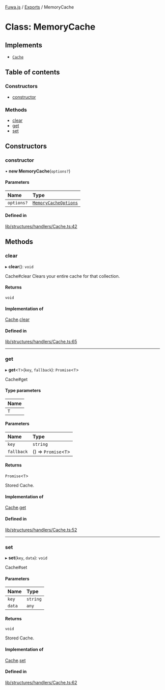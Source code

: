 [Fuwa.js](../README.md) / [Exports](../modules.md) / MemoryCache

# Class: MemoryCache

## Implements

- [`Cache`](../interfaces/Cache.md)

## Table of contents

### Constructors

- [constructor](MemoryCache.md#constructor)

### Methods

- [clear](MemoryCache.md#clear)
- [get](MemoryCache.md#get)
- [set](MemoryCache.md#set)

## Constructors

### constructor

• **new MemoryCache**(`options?`)

#### Parameters

| Name | Type |
| :------ | :------ |
| `options?` | [`MemoryCacheOptions`](../interfaces/MemoryCacheOptions.md) |

#### Defined in

[lib/structures/handlers/Cache.ts:42](https://github.com/Fuwajs/Fuwa.js/blob/8345c96/src/lib/structures/handlers/Cache.ts#L42)

## Methods

### clear

▸ **clear**(): `void`

Cache#clear
Clears your entire cache for that collection.

#### Returns

`void`

#### Implementation of

[Cache](../interfaces/Cache.md).[clear](../interfaces/Cache.md#clear)

#### Defined in

[lib/structures/handlers/Cache.ts:65](https://github.com/Fuwajs/Fuwa.js/blob/8345c96/src/lib/structures/handlers/Cache.ts#L65)

___

### get

▸ **get**<`T`\>(`key`, `fallback`): `Promise`<`T`\>

Cache#get

#### Type parameters

| Name |
| :------ |
| `T` |

#### Parameters

| Name | Type |
| :------ | :------ |
| `key` | `string` |
| `fallback` | () => `Promise`<`T`\> |

#### Returns

`Promise`<`T`\>

Stored Cache.

#### Implementation of

[Cache](../interfaces/Cache.md).[get](../interfaces/Cache.md#get)

#### Defined in

[lib/structures/handlers/Cache.ts:52](https://github.com/Fuwajs/Fuwa.js/blob/8345c96/src/lib/structures/handlers/Cache.ts#L52)

___

### set

▸ **set**(`key`, `data`): `void`

Cache#set

#### Parameters

| Name | Type |
| :------ | :------ |
| `key` | `string` |
| `data` | `any` |

#### Returns

`void`

Stored Cache.

#### Implementation of

[Cache](../interfaces/Cache.md).[set](../interfaces/Cache.md#set)

#### Defined in

[lib/structures/handlers/Cache.ts:62](https://github.com/Fuwajs/Fuwa.js/blob/8345c96/src/lib/structures/handlers/Cache.ts#L62)
